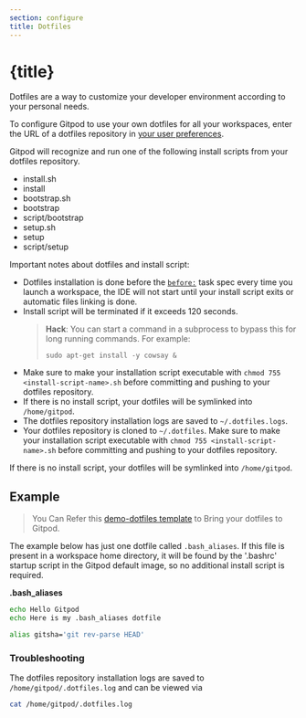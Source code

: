 ```yaml
---
section: configure
title: Dotfiles
---
```


<script context="module">
  export const prerender = true;
</script>

# {title}

Dotfiles are a way to customize your developer environment according to your personal needs.

To configure Gitpod to use your own dotfiles for all your workspaces, enter the URL of a dotfiles repository in [your user preferences](https://gitpod.io/preferences).

Gitpod will recognize and run one of the following install scripts from your dotfiles repository.

- install.sh
- install
- bootstrap.sh
- bootstrap
- script/bootstrap
- setup.sh
- setup
- script/setup

Important notes about dotfiles and install script:

- Dotfiles installation is done before the [`before:`](/docs/config-start-tasks#prebuild-and-new-workspaces) task spec every time you launch a workspace, the IDE will not start until your install script exits or automatic files linking is done.
- Install script will be terminated if it exceeds 120 seconds.
  > **Hack**: You can start a command in a subprocess to bypass this for long running commands. For example:
  >
  > `sudo apt-get install -y cowsay &`
- Make sure to make your installation script executable with `chmod 755 <install-script-name>.sh` before committing and pushing to your dotfiles repository.
- If there is no install script, your dotfiles will be symlinked into `/home/gitpod`.
- The dotfiles repository installation logs are saved to `~/.dotfiles.logs`.
- Your dotfiles repository is cloned to `~/.dotfiles`.
  Make sure to make your installation script executable with `chmod 755 <install-script-name>.sh` before committing and pushing to your dotfiles repository.

If there is no install script, your dotfiles will be symlinked into `/home/gitpod`.

## Example

> You Can Refer this [demo-dotfiles template](https://github.com/gitpod-io/demo-dotfiles) to Bring your dotfiles to Gitpod.

The example below has just one dotfile called `.bash_aliases`. If this file is present in a workspace home directory, it will be found by the '.bashrc' startup script in the Gitpod default image, so no additional install script is required.

**.bash_aliases**

```sh
echo Hello Gitpod
echo Here is my .bash_aliases dotfile

alias gitsha='git rev-parse HEAD'
```

### Troubleshooting

The dotfiles repository installation logs are saved to `/home/gitpod/.dotfiles.log` and can be viewed via

```bash
cat /home/gitpod/.dotfiles.log
```
